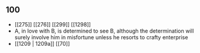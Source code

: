## 100
- [[275]] [[276]] [[299]] [[1298]] 
- A, in love with B, is determined to see B, although the determination will surely involve him in misfortune unless he resorts to crafty enterprise
- [[1209 | 1209a]] [[70]] 

